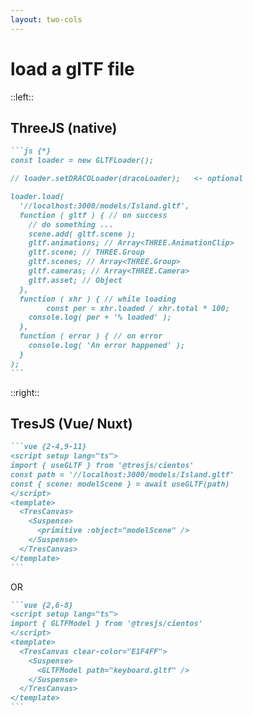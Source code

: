 ```yaml
---
layout: two-cols
---
```


# load a glTF file

::left::

## ThreeJS (native)

````md magic-move {lines: true}
```js {*}
const loader = new GLTFLoader();

// loader.setDRACOLoader(dracoLoader);   <- optional

loader.load(
  '//localhost:3000/models/Island.gltf',
  function ( gltf ) { // on success
    // do something ...
    scene.add( gltf.scene );
    gltf.animations; // Array<THREE.AnimationClip>
    gltf.scene; // THREE.Group
    gltf.scenes; // Array<THREE.Group>
    gltf.cameras; // Array<THREE.Camera>
    gltf.asset; // Object
  },
  function ( xhr ) { // while loading
        const per = xhr.loaded / xhr.total * 100;
    console.log( per + '% loaded' );
  },
  function ( error ) { // on error
    console.log( 'An error happened' );
  }
);
```
````

::right::

## TresJS (Vue/ Nuxt)

````md magic-move {lines: true}
```vue {2-4,9-11}
<script setup lang="ts">
import { useGLTF } from '@tresjs/cientos'
const path = '//localhost:3000/models/Island.gltf'
const { scene: modelScene } = await useGLTF(path)
</script>
<template>
  <TresCanvas>
    <Suspense>
      <primitive :object="modelScene" />
    </Suspense>
  </TresCanvas>
</template>
```
````

<div class="text-center baseColor -mt-2 -mb-2 text-xl">OR</div>

````md magic-move {lines: true}
```vue {2,6-8}
<script setup lang="ts">
import { GLTFModel } from '@tresjs/cientos'
</script>
<template>
  <TresCanvas clear-color="E1F4FF">
    <Suspense>
      <GLTFModel path="keyboard.gltf" />
    </Suspense>
  </TresCanvas>
</template>
```
````
